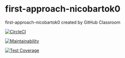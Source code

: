 # first-approach-nicobartok0
first-approach-nicobartok0 created by GitHub Classroom

[![CircleCI](https://dl.circleci.com/status-badge/img/gh/etec-programacion-iv/first-approach-nicobartok0/tree/main.svg?style=svg)](https://dl.circleci.com/status-badge/redirect/gh/etec-programacion-iv/first-approach-nicobartok0/tree/main)

[![Maintainability](https://api.codeclimate.com/v1/badges/27d4a4b55d46a9455774/maintainability)](https://codeclimate.com/github/etec-programacion-iv/first-approach-nicobartok0/maintainability)

[![Test Coverage](https://api.codeclimate.com/v1/badges/27d4a4b55d46a9455774/test_coverage)](https://codeclimate.com/github/etec-programacion-iv/first-approach-nicobartok0/test_coverage)
